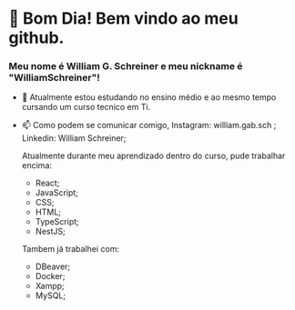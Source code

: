 # 👋 Bom Dia! Bem vindo ao meu github.
### Meu nome é William G. Schreiner e meu nickname é "WilliamSchreiner"!

- 🔭 Atualmente estou estudando no ensino médio e ao mesmo tempo cursando um curso tecnico em Ti.
- 📫 Como podem se comunicar comigo, Instagram: william.gab.sch ; Linkedin: William Schreiner; 

  Atualmente durante meu aprendizado dentro do curso, pude trabalhar encima:
  
   - React; 
   - JavaScript; 
   - CSS; 
   - HTML; 
   - TypeScript; 
   - NestJS;
  
  Tambem já trabalhei com: 
   - DBeaver; 
   - Docker; 
   - Xampp; 
   - MySQL;
